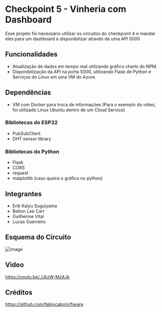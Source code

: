 # Checkpoint 5 - Vinheria com Dashboard
Esse projeto foi necessário utilizar os circuitos do checkpoint 4 e mandar eles para um dashboard e disponibilizar através de uma API 5000

## Funcionalidades
- Atualização de dados em tempo real utilizando gráfico charts do NPM.
- Disponibilização da API na porta 5000, utilizando Flask de Python e Serviços do Linux em uma VM do Azure.

## Dependências
- VM com Docker para troca de informações (Para o exemplo do vídeo, foi utilizado Linux Ubuntu dentro de um Cloud Service)
### Bibliotecas do ESP32
- PubSubClient
- DHT sensor library

### Bibliotecas do Python
- Flask
- CORS
- request
- matplotlib (caso queira o gráfico no python)

## Integrantes
- Erik Kaiyu Suguiyama
- Belton Lee Carr
- Guilherme Vital
- Lucas Guerreiro

## Esquema do Circuito
![image](https://github.com/user-attachments/assets/fbe3f641-f54b-4853-9ebf-3f1af6fc1872)


## Video
https://youtu.be/_UkzW-MzAJk

## Créditos
https://github.com/fabiocabrini/fiware
